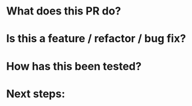 # What does this PR do?


# Is this a feature / refactor / bug fix?


# How has this been tested?


# Next steps:
